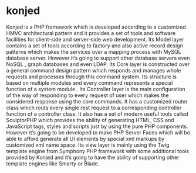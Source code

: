# konjed
Konjed is a PHP framework which is developed according to a customized HMVC architectural pattern and it provides a set of tools and software facilities for client-side and server-side web development. 
Its Model layer contains a set of tools according to factory and also active record design patterns which makes the services over a mapping process with MySQL database server. However it’s going to support other database servers even NoSQL , graph databases and even LDAP.
Its Core layer is constructed over a general command design pattern which responds and manages whole requests and  processes through this command system. Its structure is based on multiple modules and every command represents a special function of a system module .
Its Controller layer is the main configuration of the way of responding to every request of user which makes the considered response using the core commands. It has a customized router class which routs every single rest request to a corresponding controller function of a controller class. It also has a set of modern useful tools called SculptorPHP which provides the ability of generating HTML, CSS and JavaScript tags, styles and scripts just by using the pure PHP components. However it’s going to be developed to make PHP Server Faces which   will be able to afford generate all UI elements by special xml markups by customized xml name space.
Its view layer is mainly using the Twig template engine from Symphony PHP framework with some additional tools provided by Konjed and it’s going to have the ability of supporting other template engines like Smarty or Blade.
